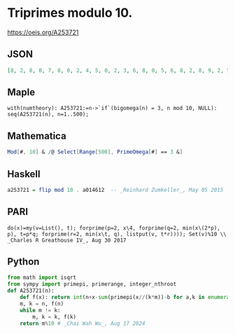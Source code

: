 # Triprimes modulo 10\.
https://oeis.org/A253721
## JSON
```JSON
[8, 2, 8, 0, 7, 8, 0, 2, 4, 5, 0, 2, 3, 6, 8, 0, 5, 6, 8, 2, 8, 9, 2, 5, 0, 4, 6, 7, 4, 5, 0, 8, 7, 8, 3, 4, 4, 5, 0, 1, 2, 4, 5, 2, 6, 8, 0, 5, 7, 2, 2, 0, 1, 6, 8, 2, 4, 5, 6, 5, 8, 1, 6, 8, 3, 5, 9, 2, 4, 5, 6, 0, 2, 0, 6, 8, 2, 5, 2, 3, 8, 3, 5, 4, 6, 7]
```
## Maple
```Maple
with(numtheory): A253721:=n->`if`(bigomega(n) = 3, n mod 10, NULL): seq(A253721(n), n=1..500);
```
## Mathematica
```Mathematica
Mod[#, 10] & /@ Select[Range[500], PrimeOmega[#] == 3 &]
```
## Haskell
```Haskell
a253721 = flip mod 10 . a014612  -- _Reinhard Zumkeller_, May 05 2015
```
## PARI
```PARI
do(x)=my(v=List(), t); forprime(p=2, x\4, forprime(q=2, min(x\(2*p), p), t=p*q; forprime(r=2, min(x\t, q), listput(v, t*r)))); Set(v)%10 \\ _Charles R Greathouse IV_, Aug 30 2017
```
## Python
```Python
from math import isqrt
from sympy import primepi, primerange, integer_nthroot
def A253721(n):
    def f(x): return int(n+x-sum(primepi(x//(k*m))-b for a,k in enumerate(primerange(integer_nthroot(x,3)[0]+1)) for b,m in enumerate(primerange(k,isqrt(x//k)+1),a)))
    m, k = n, f(n)
    while m != k:
        m, k = k, f(k)
    return m%10 # _Chai Wah Wu_, Aug 17 2024
```
